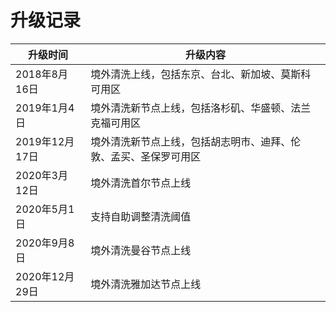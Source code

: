 

# 升级记录

| 升级时间       | 升级内容                        |
| ---------- | --------------------------- |
| 2018年8月16日 | 境外清洗上线，包括东京、台北、新加坡、莫斯科可用区   |
| 2019年1月4日  | 境外清洗新节点上线，包括洛杉矶、华盛顿、法兰克福可用区 |
| 2019年12月17日  | 境外清洗新节点上线，包括胡志明市、迪拜、伦敦、孟买、圣保罗可用区 |
| 2020年3月12日  | 境外清洗首尔节点上线 |
| 2020年5月1日  | 支持自助调整清洗阈值 |
| 2020年9月8日  | 境外清洗曼谷节点上线 |
| 2020年12月29日  | 境外清洗雅加达节点上线 |
